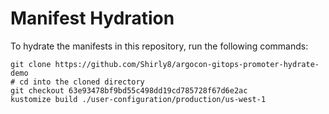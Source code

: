 # Manifest Hydration

To hydrate the manifests in this repository, run the following commands:

```shell
git clone https://github.com/Shirly8/argocon-gitops-promoter-hydrate-demo
# cd into the cloned directory
git checkout 63e93478bf9bd55c498dd19cd785728f67d6e2ac
kustomize build ./user-configuration/production/us-west-1
```
